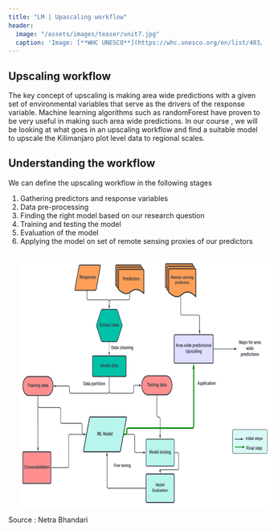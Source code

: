 ```yaml
---
title: "LM | Upascaling workflow"
header:
  image: "/assets/images/teaser/unit7.jpg"
  caption: 'Image: [**WHC UNESCO**](https://whc.unesco.org/en/list/403/)'
---
```


## Upscaling workflow

The key concept of upscaling is making area wide predictions with a given set of environmental variables that serve as the drivers of the response variable.
Machine learning algorithms such as randomForest have proven to be very useful in making such area wide predictions. 
In our course , we will be looking at what goes in an upscaling workflow and find a suitable model to upscale the Kilimanjaro plot level data to regional scales.

## Understanding the workflow

We can define the upscaling workflow in the following stages

1. Gathering predictors and response variables
2. Data pre-processing
3. Finding the right model based on our research question
4. Training and testing the model
5. Evaluation of the model
6. Applying the model on set of remote sensing proxies of our predictors

<img src="workflow.png" width="1500" height="500" align="centre" vspace="10" hspace="20">
Source : Netra Bhandari
 


